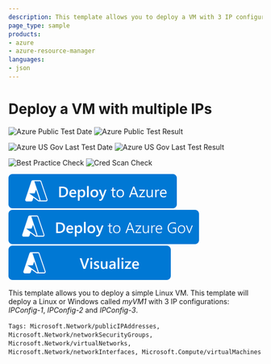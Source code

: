 ```yaml
---
description: This template allows you to deploy a VM with 3 IP configurations. This template will deploy a Linux/Windows VM called *myVM1* with 3 IP configurations: *IPConfig-1*, *IPConfig-2* and *IPConfig-3*, respectively.
page_type: sample
products:
- azure
- azure-resource-manager
languages:
- json
---
```

# Deploy a VM with multiple IPs

![Azure Public Test Date](https://azurequickstartsservice.blob.core.windows.net/badges/quickstarts/microsoft.compute/vm-multiple-ipconfig/PublicLastTestDate.svg)
![Azure Public Test Result](https://azurequickstartsservice.blob.core.windows.net/badges/quickstarts/microsoft.compute/vm-multiple-ipconfig/PublicDeployment.svg)

![Azure US Gov Last Test Date](https://azurequickstartsservice.blob.core.windows.net/badges/quickstarts/microsoft.compute/vm-multiple-ipconfig/FairfaxLastTestDate.svg)
![Azure US Gov Last Test Result](https://azurequickstartsservice.blob.core.windows.net/badges/quickstarts/microsoft.compute/vm-multiple-ipconfig/FairfaxDeployment.svg)

![Best Practice Check](https://azurequickstartsservice.blob.core.windows.net/badges/quickstarts/microsoft.compute/vm-multiple-ipconfig/BestPracticeResult.svg)
![Cred Scan Check](https://azurequickstartsservice.blob.core.windows.net/badges/quickstarts/microsoft.compute/vm-multiple-ipconfig/CredScanResult.svg)

[![Deploy To Azure](https://raw.githubusercontent.com/Azure/azure-quickstart-templates/master/1-CONTRIBUTION-GUIDE/images/deploytoazure.svg?sanitize=true)](https://portal.azure.com/#create/Microsoft.Template/uri/https%3A%2F%2Fraw.githubusercontent.com%2FAzure%2Fazure-quickstart-templates%2Fmaster%2Fquickstarts%2Fmicrosoft.compute%2Fvm-multiple-ipconfig%2Fazuredeploy.json)
[![Deploy To Azure US Gov](https://raw.githubusercontent.com/Azure/azure-quickstart-templates/master/1-CONTRIBUTION-GUIDE/images/deploytoazuregov.svg?sanitize=true)](https://portal.azure.us/#create/Microsoft.Template/uri/https%3A%2F%2Fraw.githubusercontent.com%2FAzure%2Fazure-quickstart-templates%2Fmaster%2Fquickstarts%2Fmicrosoft.compute%2Fvm-multiple-ipconfig%2Fazuredeploy.json)
[![Visualize](https://raw.githubusercontent.com/Azure/azure-quickstart-templates/master/1-CONTRIBUTION-GUIDE/images/visualizebutton.svg?sanitize=true)](http://armviz.io/#/?load=https%3A%2F%2Fraw.githubusercontent.com%2FAzure%2Fazure-quickstart-templates%2Fmaster%2Fquickstarts%2Fmicrosoft.compute%2Fvm-multiple-ipconfig%2Fazuredeploy.json)

This template allows you to deploy a simple Linux VM. This template will deploy a Linux or Windows called *myVM1* with 3 IP configurations: *IPConfig-1*, *IPConfig-2* and *IPConfig-3*.

`Tags: Microsoft.Network/publicIPAddresses, Microsoft.Network/networkSecurityGroups, Microsoft.Network/virtualNetworks, Microsoft.Network/networkInterfaces, Microsoft.Compute/virtualMachines`
